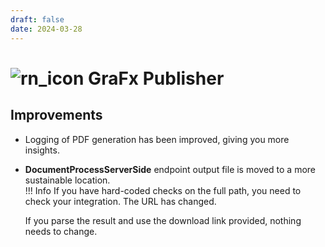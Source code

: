 ```yaml
---
draft: false
date: 2024-03-28
---
```


# ![rn_icon](/assets/CHILI_LOGOS_OK-21.svg) GraFx Publisher


## Improvements

- Logging of PDF generation has been improved, giving you more insights.
- **DocumentProcessServerSide** endpoint output file is moved to a more sustainable location.  
!!! Info
	If you have hard-coded checks on the full path, you need to check your integration. The URL has changed.
	
	If you parse the result and use the download link provided, nothing needs to change.

<!-- more -->
